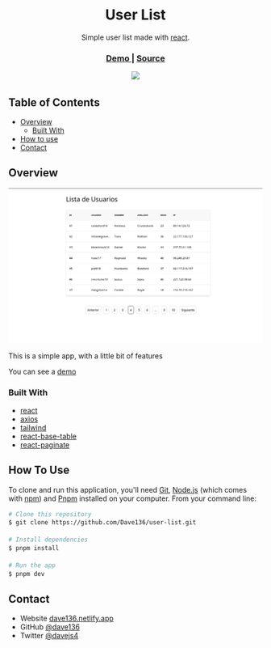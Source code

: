 <h1 align="center">User List</h1>

<div align="center">
   Simple user list made with  <a href="https://react.org" target="_blank">react</a>.
</div>

<div align="center">
  <h3>
    <a href="https://github.com/Dave136/user-list">
      Demo
    </a>
    <span> | </span>
    <a href="https://github.com/Dave136/image-uploader">
      Source
    </a>
  </h3>
</div>

<div align="center">
  <img src="https://api.netlify.com/api/v1/badges/405d285e-8825-47e8-bc13-74b05fa03c16/deploy-status" />
</div>

<!-- TABLE OF CONTENTS -->

## Table of Contents

- [Overview](#overview)
  - [Built With](#built-with)
- [How to use](#how-to-use)
- [Contact](#contact)

<!-- OVERVIEW -->

## Overview

![screenshot](./docs/overview.png)

This is a simple app, with a little bit of features

You can see a [demo](https://reactjs-users-list.netlify.app/)

### Built With

- [react](https://reactjs.org/)
- [axios](https://axios-http.com/)
- [tailwind](https://tailwindcss.com/)
- [react-base-table](https://autodesk.github.io/react-base-table/)
- [react-paginate](https://www.npmjs.com/package/react-paginate)


## How To Use

To clone and run this application, you'll need [Git](https://git-scm.com), [Node.js](https://nodejs.org/en/download/) (which comes with [npm](http://npmjs.com)) and [Pnpm](https://pnpm.io/installation) installed on your computer. From your command line:

```bash
# Clone this repository
$ git clone https://github.com/Dave136/user-list.git

# Install dependencies
$ pnpm install

# Run the app
$ pnpm dev
```

## Contact

- Website [dave136.netlify.app](https://dave136.netlify.app/)
- GitHub [@dave136](https://github.com/Dave136)
- Twitter [@davejs4](https://twitter.com/davejs4)

